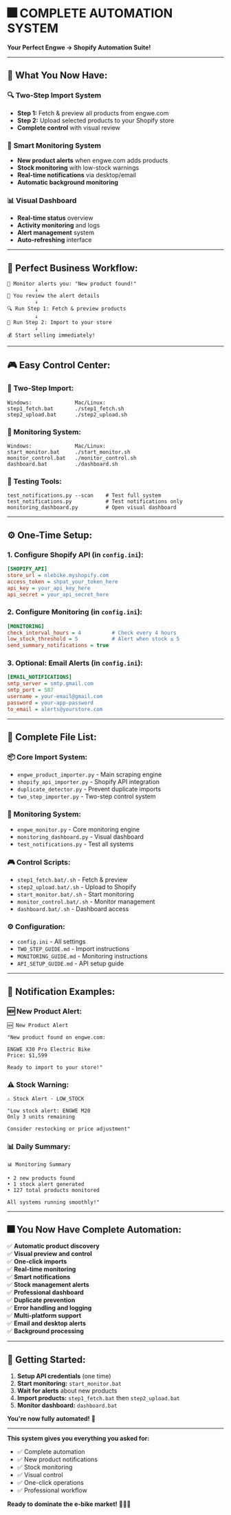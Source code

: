 # 🎆 COMPLETE AUTOMATION SYSTEM

**Your Perfect Engwe → Shopify Automation Suite!**

---

## 🚀 **What You Now Have:**

### 🔍 **Two-Step Import System**
- **Step 1:** Fetch & preview all products from engwe.com
- **Step 2:** Upload selected products to your Shopify store
- **Complete control** with visual review

### 🚨 **Smart Monitoring System**
- **New product alerts** when engwe.com adds products
- **Stock monitoring** with low-stock warnings
- **Real-time notifications** via desktop/email
- **Automatic background monitoring**

### 📊 **Visual Dashboard**
- **Real-time status** overview
- **Activity monitoring** and logs
- **Alert management** system
- **Auto-refreshing** interface

---

## 🎯 **Perfect Business Workflow:**

```
📱 Monitor alerts you: "New product found!"
         ↓
👀 You review the alert details
         ↓
🔍 Run Step 1: Fetch & preview products
         ↓
🚀 Run Step 2: Import to your store
         ↓
💰 Start selling immediately!
```

---

## 🎮 **Easy Control Center:**

### **🔄 Two-Step Import:**
```
Windows:              Mac/Linux:
step1_fetch.bat       ./step1_fetch.sh
step2_upload.bat      ./step2_upload.sh
```

### **🚨 Monitoring System:**
```
Windows:              Mac/Linux:
start_monitor.bat     ./start_monitor.sh
monitor_control.bat   ./monitor_control.sh
dashboard.bat         ./dashboard.sh
```

### **🔧 Testing Tools:**
```
test_notifications.py --scan    # Test full system
test_notifications.py           # Test notifications only
monitoring_dashboard.py         # Open visual dashboard
```

---

## ⚙️ **One-Time Setup:**

### **1. Configure Shopify API** (in `config.ini`):
```ini
[SHOPIFY_API]
store_url = nlebike.myshopify.com
access_token = shpat_your_token_here
api_key = your_api_key_here
api_secret = your_api_secret_here
```

### **2. Configure Monitoring** (in `config.ini`):
```ini
[MONITORING]
check_interval_hours = 4          # Check every 4 hours
low_stock_threshold = 5           # Alert when stock ≤ 5
send_summary_notifications = true
```

### **3. Optional: Email Alerts** (in `config.ini`):
```ini
[EMAIL_NOTIFICATIONS]
smtp_server = smtp.gmail.com
smtp_port = 587
username = your-email@gmail.com
password = your-app-password
to_email = alerts@yourstore.com
```

---

## 📁 **Complete File List:**

### **📦 Core Import System:**
- `engwe_product_importer.py` - Main scraping engine
- `shopify_api_importer.py` - Shopify API integration
- `duplicate_detector.py` - Prevent duplicate imports
- `two_step_importer.py` - Two-step control system

### **🚨 Monitoring System:**
- `engwe_monitor.py` - Core monitoring engine
- `monitoring_dashboard.py` - Visual dashboard
- `test_notifications.py` - Test all systems

### **🎮 Control Scripts:**
- `step1_fetch.bat/.sh` - Fetch & preview
- `step2_upload.bat/.sh` - Upload to Shopify
- `start_monitor.bat/.sh` - Start monitoring
- `monitor_control.bat/.sh` - Monitor management
- `dashboard.bat/.sh` - Dashboard access

### **⚙️ Configuration:**
- `config.ini` - All settings
- `TWO_STEP_GUIDE.md` - Import instructions
- `MONITORING_GUIDE.md` - Monitoring instructions
- `API_SETUP_GUIDE.md` - API setup guide

---

## 📱 **Notification Examples:**

### **🆕 New Product Alert:**
```
🆕 New Product Alert

"New product found on engwe.com:

ENGWE X30 Pro Electric Bike
Price: $1,599

Ready to import to your store!"
```

### **⚠️ Stock Warning:**
```
⚠️ Stock Alert - LOW_STOCK

"Low stock alert: ENGWE M20 
Only 3 units remaining

Consider restocking or price adjustment"
```

### **📊 Daily Summary:**
```
📊 Monitoring Summary

• 2 new products found
• 1 stock alert generated
• 127 total products monitored

All systems running smoothly!"
```

---

## 🎆 **You Now Have Complete Automation:**

✅ **Automatic product discovery**  
✅ **Visual preview and control**  
✅ **One-click imports**  
✅ **Real-time monitoring**  
✅ **Smart notifications**  
✅ **Stock management alerts**  
✅ **Professional dashboard**  
✅ **Duplicate prevention**  
✅ **Error handling and logging**  
✅ **Multi-platform support**  
✅ **Email and desktop alerts**  
✅ **Background processing**  

---

## 🚀 **Getting Started:**

1. **Setup API credentials** (one time)
2. **Start monitoring:** `start_monitor.bat`
3. **Wait for alerts** about new products
4. **Import products:** `step1_fetch.bat` then `step2_upload.bat`
5. **Monitor dashboard:** `dashboard.bat`

**You're now fully automated!** 🎉

---

**This system gives you everything you asked for:**
- ✅ Complete automation
- ✅ New product notifications 
- ✅ Stock monitoring
- ✅ Visual control
- ✅ One-click operations
- ✅ Professional workflow

**Ready to dominate the e-bike market!** 🚴‍♂️💪
